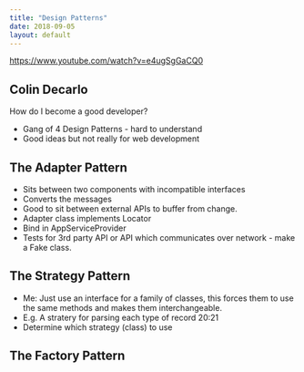 ```yaml
---
title: "Design Patterns"
date: 2018-09-05
layout: default
---
```


https://www.youtube.com/watch?v=e4ugSgGaCQ0

## Colin Decarlo

How do I become a good developer?
* Gang of 4 Design Patterns - hard to understand
* Good ideas but not really for web development

## The Adapter Pattern
* Sits between two components with incompatible interfaces
* Converts the messages
* Good to sit between external APIs to buffer from change.
* Adapter class implements Locator
* Bind in AppServiceProvider
* Tests for 3rd party API or API which communicates over network - make a Fake class.


## The Strategy Pattern
* Me: Just use an interface for a family of classes, this forces them to use the same methods and makes them interchangeable. 
* E.g. A stratery for parsing each type of record 20:21
* Determine which strategy (class) to use 


## The Factory Pattern



